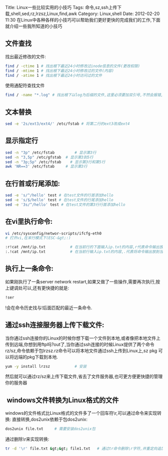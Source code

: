 Title: Linux一些比较实用的小技巧
Tags: 命令,sz,ssh上传下载,shell,sed,rz,lrzsz,Linux,find,awk
Category: Linux,shell
Date: 2012-02-20 11:30
在Linux中各种各样的小技巧可以帮助我们更好更快的完成我们的工作,下面就介绍一些我所知道的小技巧

## 文件查找 ##
找出最近修改的文件:
```bash 
find / -ctime 1 # 找出根下最近24小时修改过inode信息的文件(更改权限)
find / -mtime 1 # 找出根下最近24小时修改过的文件(内容)
find / -atime 1 # 找出根下最近24小时访问过的文件
```
使用通配符查找文件
```bash 
find / -name "*.log" # 找出根下以log为后缀的文件,这里必须要加双引号,不然会报错,因为找的是多个文件,需要用双引号引起来
```
## 文本替换 ##
```bash 
sed -e '2s/ext3/ext4/' /etc/fstab # 将第二行的ext3改成ext4
```
## 显示指定行 ##
```bash 
sed -n "3p" /etc/fstab         # 显示第3行
sed -n "3,5p" /etc/gfstab  # 显示第3到5行
sed -n "3p;5p" /etc/fstab    # 显示第3行和第5行
awk 'NR==3' /etc/fstab     # 显示第3行
```
## 在行首或行尾添加: ##
```bash 
sed -e 's/^/hello' test # 在test文件的行首添加hello
sed -e 's/$/hello' test # 在test文件的行尾添加hello
sed -e '3s/^/hello' test # 在test文件的第3行行首添加hello
```
## 在vi里执行命令: ##
```bash 
vi /etc/sysconfig/networ-scripts/ifcfg-eth0
# 打开vi,在末行模式下(ESC-&gt;:)

:r!cat /mnt/ip.txt           # 在当前行的下面输入ip.txt的内容,r代表命令输出放到下一行,!后面是要执行的命令
:.!cat /mnt/ip.txt           # 在当前行输入ip.txt的内容,.代表将命令输出放到当前航
```
## 执行上一条命令: ##
如果刚执行了一条server network restart,如果又做了一些操作,需要再次执行,按上键调处可以,还有更快捷的就是:
```bash 
!ser
```
!会在命令历史找与!后面匹配的最近一条命令.
## 通过ssh连接服务器上传下载文件: ##
当你通过ssh连接你的Linux的时候你想下载一个文件到本地,或者像把本地文件上传到远端,你想到用ftp吗?out了,当你通过ssh连接的时候Linux提供了两个命令 rz/sz,命令依赖于包lrzsz.rz命令可以将本地文件通过ssh上传到Linux上,sz pkg 可以将远端的pkg下载到本地.
```bash 
yum -y install lrzsz           # 安装
```
然后就可以通过rz/sz来上传下载文件,省去了文件服务器,也可更方便更快捷的管理你的服务器
##  windows文件转换为Linux格式的文件 ##
windows的文件格式比Linux格式的文件多了一个回车符\r,可以通过命令来实现转换:
直接转换,dos2unix依赖于包dos2unix:
```bash 
dos2unix file.txt     # 需要安装dos2unix包
```
通过删除\r来实现转换:
```bash 
tr -d '\r' file.txt &gt;&gt; file1.txt   # 通过tr命令删除\r字符,并重定向追加到file1.txt
```
